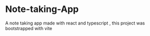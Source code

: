 # Note-taking-App
A note taking app made with react and typescript , this project was bootstrapped with vite
